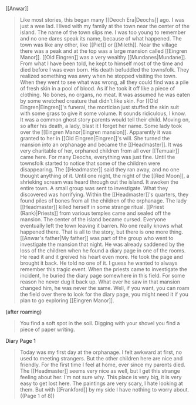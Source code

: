 [[Anwar]]
> Like most stories, this began many [[Deoch Era|Deochs]] ago. I was just a wee lad. I lived with my family at the town near the center of the island.
> The name of the town slips me. I was too young to remember and no one dares speak its name, because of what happened.
> The town was like any other, like [[Piet]] or [[Mileth]]. Near the village there was a peak and at the top was a large mansion called [[Eingren Manor]].
> [[Old Eingren]] was a very wealthy [[Mundanes|Mundane]]. From what I have been told, he kept to himself most of the time and died before I was even born.
> His death befuddled the townsfolk. They realized something was awry when he stopped visiting the town. When they went to see what was wrong, all they could find was a pile of fresh skin in a pool of blood.
> As if he took it off like a piece of clothing. No bones, no organs, no meat. It was assumed he was eaten by some wretched creature that didn't like skin.
> For [[Old Eingren|Eingren]]'s funeral, the mortician just stuffed the skin suit with some grass to give it some volume.
> It sounds ridiculous, I know. It was a common ghost story parents would tell their child.
> Moving on, so after his death, a lady, blast it I forget her name. Some lady took over the [[Eingren Manor|Eingren mansion]]. Apparently it was granted to her in [[Old Eingren|Eingren]]'s will.
> She turned the mansion into an orphanage and became the [[Headmaster]].
> It was very charitable of her, orphaned children from all over [[Temuair]] came here.
> For many Deochs, everything was just fine. Until the townsfolk started to notice that some of the children were disappearing.
> The [[Headmaster]] said they ran away, and no one thought anything of it. Until one night, the night of the [[Red Moon]], a shrieking scream was heard through out the island.
> It awoken the entire town. A small group was sent to investigate. What they discovered was horrifying.
> Within the [[Headmaster]]'s quarters, they found piles of bones from all the children of the orphanage. The lady [[Headmaster]] killed herself in some strange ritual.
> [[Priest (Rank)|Priests]] from various temples came and sealed off the mansion.
> The center of the island became cursed. Everyone eventually left the town leaving it barren. No one really knows what happened there.
> That is all to the story, but there is one more thing.
> [[Anwar's father|My father]] was part of the group who went to investigate the mansion that night.
> He was already saddened by the loss of the children when he found a diary page in one of the rooms. He read it and it greived his heart even more.
> He took the page and brought it back. He told no one of it. I guess he wanted to always remember this tragic event.
> When the priests came to investigate the incident, he buried the diary page somewhere in this field.
> For some reason he never dug it back up. What ever he saw in that mansion changed him, he was never the same.
> Well, if you want, you can roam the field over there to look for the diary page, you might need it if you plan to go exploring [[Eingren Manor]].

(after roaming)
> You find a soft spot in the soil. Digging with your shovel you find a piece of paper writing.

Diary Page 1
> Today was my first day at the orphanage. I felt awkward at first, no used to meeting strangers. But the other children here are nice and friendly.
> For the first time I feel at home, ever since my parents died. The [[Headmaster]] seems very nice as well, but I get this strange feeling about her. I'm not sure why.
> This place is very big, it is very easy to get lost here. The paintings are very scary, I hate looking at them. But with [[Frankford]] by my side I have nothing to worry about.
> ((Page 1 of 8))